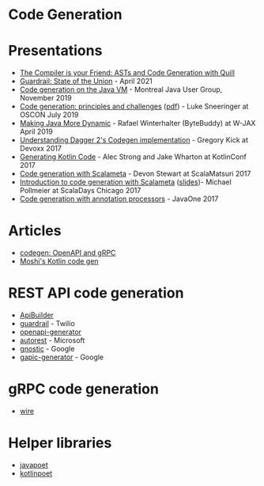# Code Generation

# Presentations

- [The Compiler is your Friend: ASTs and Code Generation with Quill](https://www.youtube.com/watch?v=ANxdFLtM17Q)
- [Guardrail: State of the Union](https://speakerdeck.com/sullis/guardrail-state-of-the-union-2021-04-13) - April 2021
- [Code generation on the Java VM](https://speakerdeck.com/sullis/code-generation-on-the-java-vm-montreal-2019-11-05) - Montreal Java User Group, November 2019
- [Code generation: principles and challenges](https://conferences.oreilly.com/oscon/oscon-or-2019/public/schedule/detail/75958) ([pdf](https://conferences.oreilly.com/oscon/oscon-or-2019/cdn.oreillystatic.com/en/assets/1/event/295/Code%20generation_%20Principles%20and%20challenges%20Presentation.pdf)) - Luke Sneeringer at OSCON July 2019
- [Making Java More Dynamic](https://www.youtube.com/watch?v=Gjtrl66J26g) - Rafael Winterhalter (ByteBuddy) at W-JAX April 2019
- [Understanding Dagger 2's Codegen implementation](https://www.youtube.com/watch?v=-UWWFBEhW3Q) - Gregory Kick at Devoxx 2017
- [Generating Kotlin Code](https://www.youtube.com/watch?v=_obNBSldffw) - Alec Strong and Jake Wharton at KotlinConf 2017
- [Code generation with Scalameta](https://www.youtube.com/watch?v=ONlBglP8H3Y) - Devon Stewart at ScalaMatsuri 2017
- [Introduction to code generation with Scalameta](https://www.youtube.com/watch?v=l88-ljjtLO0) ([slides](https://www.michaelpollmeier.com/presentations/2017-04-22-scalameta-scaladays/#/))- Michael Pollmeier at ScalaDays Chicago 2017
- [Code generation with annotation processors](https://www.slideshare.net/deors/javaone-2017-con3282-code-generation-with-annotation-processors-state-of-the-art-in-java-9) - JavaOne 2017

# Articles
- [codegen: OpenAPI and gRPC](https://medium.com/apis-and-digital-transformation/openapi-and-grpc-side-by-side-b6afb08f75ed)
- [Moshi's Kotlin code gen](https://www.zacsweers.dev/exploring-moshis-kotlin-code-gen/)

# REST API code generation
- [ApiBuilder](https://www.apibuilder.io/)
- [guardrail](https://guardrail.dev/) - Twilio
- [openapi-generator](https://github.com/OpenAPITools/openapi-generator)
- [autorest](https://github.com/Azure/autorest) - Microsoft
- [gnostic](https://github.com/googleapis/gnostic) - Google
- [gapic-generator](https://github.com/googleapis/gapic-generator) - Google

# gRPC code generation
- [wire](https://github.com/square/wire)

# Helper libraries
- [javapoet](https://github.com/square/javapoet)
- [kotlinpoet](https://github.com/square/kotlinpoet)
